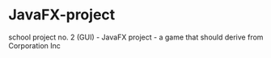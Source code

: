 # JavaFX-project
school project no. 2 (GUI) - JavaFX project - a game that should derive from Corporation Inc
